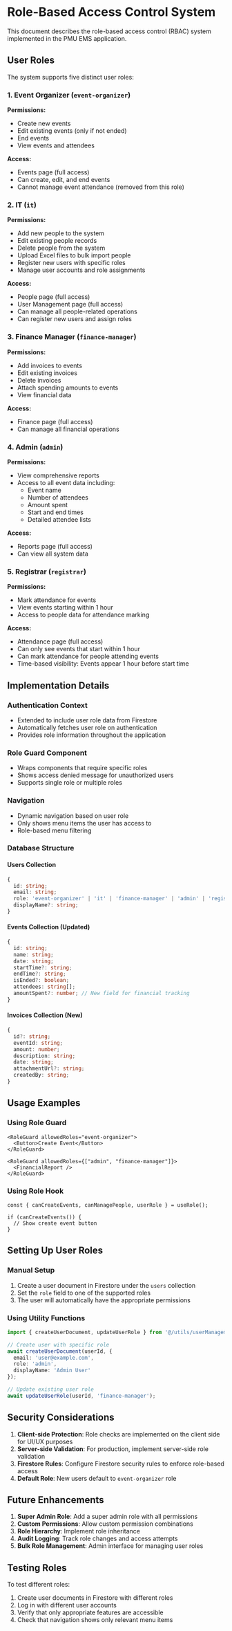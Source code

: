# Role-Based Access Control System

This document describes the role-based access control (RBAC) system implemented in the PMU EMS application.

## User Roles

The system supports five distinct user roles:

### 1. Event Organizer (`event-organizer`)
**Permissions:**
- Create new events
- Edit existing events (only if not ended)
- End events
- View events and attendees

**Access:**
- Events page (full access)
- Can create, edit, and end events
- Cannot manage event attendance (removed from this role)

### 2. IT (`it`)
**Permissions:**
- Add new people to the system
- Edit existing people records
- Delete people from the system
- Upload Excel files to bulk import people
- Register new users with specific roles
- Manage user accounts and role assignments

**Access:**
- People page (full access)
- User Management page (full access)
- Can manage all people-related operations
- Can register new users and assign roles

### 3. Finance Manager (`finance-manager`)
**Permissions:**
- Add invoices to events
- Edit existing invoices
- Delete invoices
- Attach spending amounts to events
- View financial data

**Access:**
- Finance page (full access)
- Can manage all financial operations

### 4. Admin (`admin`)
**Permissions:**
- View comprehensive reports
- Access to all event data including:
  - Event name
  - Number of attendees
  - Amount spent
  - Start and end times
  - Detailed attendee lists

**Access:**
- Reports page (full access)
- Can view all system data

### 5. Registrar (`registrar`)
**Permissions:**
- Mark attendance for events
- View events starting within 1 hour
- Access to people data for attendance marking

**Access:**
- Attendance page (full access)
- Can only see events that start within 1 hour
- Can mark attendance for people attending events
- Time-based visibility: Events appear 1 hour before start time

## Implementation Details

### Authentication Context
- Extended to include user role data from Firestore
- Automatically fetches user role on authentication
- Provides role information throughout the application

### Role Guard Component
- Wraps components that require specific roles
- Shows access denied message for unauthorized users
- Supports single role or multiple roles

### Navigation
- Dynamic navigation based on user role
- Only shows menu items the user has access to
- Role-based menu filtering

### Database Structure

#### Users Collection
```typescript
{
  id: string;
  email: string;
  role: 'event-organizer' | 'it' | 'finance-manager' | 'admin' | 'registrar';
  displayName?: string;
}
```

#### Events Collection (Updated)
```typescript
{
  id: string;
  name: string;
  date: string;
  startTime?: string;
  endTime?: string;
  isEnded?: boolean;
  attendees: string[];
  amountSpent?: number; // New field for financial tracking
}
```

#### Invoices Collection (New)
```typescript
{
  id?: string;
  eventId: string;
  amount: number;
  description: string;
  date: string;
  attachmentUrl?: string;
  createdBy: string;
}
```

## Usage Examples

### Using Role Guard
```tsx
<RoleGuard allowedRoles="event-organizer">
  <Button>Create Event</Button>
</RoleGuard>

<RoleGuard allowedRoles={["admin", "finance-manager"]}>
  <FinancialReport />
</RoleGuard>
```

### Using Role Hook
```tsx
const { canCreateEvents, canManagePeople, userRole } = useRole();

if (canCreateEvents()) {
  // Show create event button
}
```

## Setting Up User Roles

### Manual Setup
1. Create a user document in Firestore under the `users` collection
2. Set the `role` field to one of the supported roles
3. The user will automatically have the appropriate permissions

### Using Utility Functions
```typescript
import { createUserDocument, updateUserRole } from '@/utils/userManagement';

// Create user with specific role
await createUserDocument(userId, {
  email: 'user@example.com',
  role: 'admin',
  displayName: 'Admin User'
});

// Update existing user role
await updateUserRole(userId, 'finance-manager');
```

## Security Considerations

1. **Client-side Protection**: Role checks are implemented on the client side for UI/UX purposes
2. **Server-side Validation**: For production, implement server-side role validation
3. **Firestore Rules**: Configure Firestore security rules to enforce role-based access
4. **Default Role**: New users default to `event-organizer` role

## Future Enhancements

1. **Super Admin Role**: Add a super admin role with all permissions
2. **Custom Permissions**: Allow custom permission combinations
3. **Role Hierarchy**: Implement role inheritance
4. **Audit Logging**: Track role changes and access attempts
5. **Bulk Role Management**: Admin interface for managing user roles

## Testing Roles

To test different roles:
1. Create user documents in Firestore with different roles
2. Log in with different user accounts
3. Verify that only appropriate features are accessible
4. Check that navigation shows only relevant menu items

